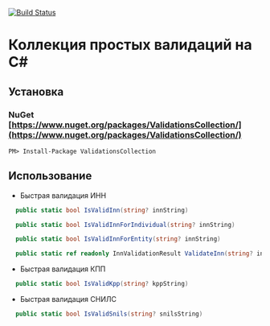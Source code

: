 [![Build Status](https://dev.azure.com/Bince1949/Bince1949/_apis/build/status/Advitalitum.ValidationsCollection?branchName=master)](https://dev.azure.com/Bince1949/Bince1949/_build/latest?definitionId=1&branchName=master)
# Коллекция простых валидаций на C#

## Установка

### NuGet [https://www.nuget.org/packages/ValidationsCollection/](https://www.nuget.org/packages/ValidationsCollection/)
    
    PM> Install-Package ValidationsCollection
    
## Использование
- Быстрая валидация ИНН
```csharp
  public static bool IsValidInn(string? innString)
```
```csharp
  public static bool IsValidInnForIndividual(string? innString)
```
```csharp
  public static bool IsValidInnForEntity(string? innString)
```
```csharp
  public static ref readonly InnValidationResult ValidateInn(string? innString)
```
- Быстрая валидация КПП
```csharp
  public static bool IsValidKpp(string? kppString)
```
- Быстрая валидация СНИЛС
```csharp
  public static bool IsValidSnils(string? snilsString)
```
